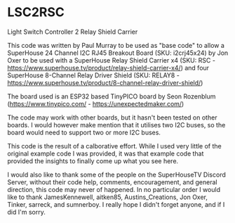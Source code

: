 # LSC2RSC
Light Switch Controller 2 Relay Shield Carrier

This code was written by Paul Murray to be used as "base code" to allow a SuperHouse 24 Channel I2C RJ45 Breakout Board (SKU: i2crj45x24) by Jon Oxer
to be used with a SuperHouse Relay Shield Carrier x4 (SKU: RSC - https://www.superhouse.tv/product/relay-shield-carrier-x4/) 
and four SuperHouse 8-Channel Relay Driver Shield (SKU: RELAY8 - https://www.superhouse.tv/product/8-channel-relay-driver-shield/)

The board used is an ESP32 based TinyPICO board by Seon Rozenblum (https://www.tinypico.com/ - https://unexpectedmaker.com/)

The code may work with other boards, but it hasn't been tested on other boards. I would however make mention that it utilises two I2C buses, so the board would need to support two or more I2C buses.

This code is the result of a calborative effort. While I used very little of the original example code I was provided, it was that example code that provided the insights to finally come up what you see here.

I would also like to thank some of the people on the SuperHouseTV Discord Server, without their code help, comments, encouragement, and general direction, this code may never of happened. In no particular order I would like to thank JamesKennewell, aitken85, Austins_Creations, Jon Oxer, Tinker, sarreck, and sumnerboy. I really hope I didn't forget anyone, and if I did I'm sorry.
